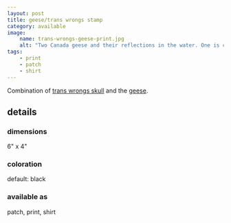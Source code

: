 ```yaml
---
layout: post
title: geese/trans wrongs stamp
category: available
image: 
    name: trans-wrongs-geese-print.jpg
    alt: "Two Canada geese and their reflections in the water. One is calmly swimming away, while the over leans over towards them and HONKS! Both have speech bubbles; the calm goose says 'trans rights!' while the honking goose says 'trans wrongs!'"
tags:
    - print
    - patch
    - shirt
---
```


Combination of [trans wrongs skull](trans-wrongs-skull) and the [geese](geese).

## details

### dimensions

6" x 4"

### coloration

default: black

### available as

patch, print, shirt
